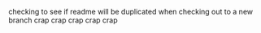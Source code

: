 checking to see if readme will be duplicated when checking out to a new branch
crap crap crap crap crap